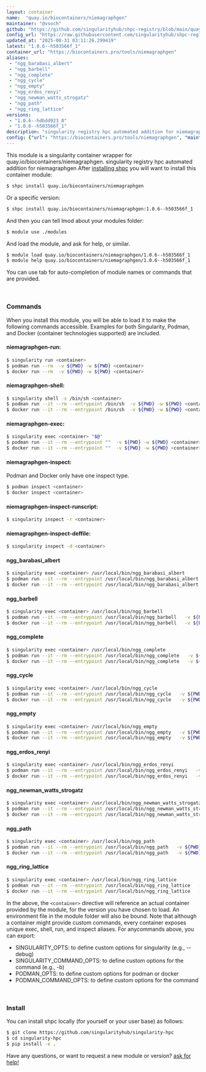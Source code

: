```yaml
---
layout: container
name:  "quay.io/biocontainers/niemagraphgen"
maintainer: "@vsoch"
github: "https://github.com/singularityhub/shpc-registry/blob/main/quay.io/biocontainers/niemagraphgen/container.yaml"
config_url: "https://raw.githubusercontent.com/singularityhub/shpc-registry/main/quay.io/biocontainers/niemagraphgen/container.yaml"
updated_at: "2025-08-31 03:11:26.299419"
latest: "1.0.6--h503566f_1"
container_url: "https://biocontainers.pro/tools/niemagraphgen"
aliases:
 - "ngg_barabasi_albert"
 - "ngg_barbell"
 - "ngg_complete"
 - "ngg_cycle"
 - "ngg_empty"
 - "ngg_erdos_renyi"
 - "ngg_newman_watts_strogatz"
 - "ngg_path"
 - "ngg_ring_lattice"
versions:
 - "1.0.6--hdbdd923_0"
 - "1.0.6--h503566f_1"
description: "singularity registry hpc automated addition for niemagraphgen"
config: {"url": "https://biocontainers.pro/tools/niemagraphgen", "maintainer": "@vsoch", "description": "singularity registry hpc automated addition for niemagraphgen", "latest": {"1.0.6--h503566f_1": "sha256:00ceff480972175e2e9a2ee69cd433fb706db74e6ea51eeb644a65480b5c23b2"}, "tags": {"1.0.6--hdbdd923_0": "sha256:45cffe05712fc95f2cdb26ee44d598af7d602ec79920a081d592650cd4c60a2f", "1.0.6--h503566f_1": "sha256:00ceff480972175e2e9a2ee69cd433fb706db74e6ea51eeb644a65480b5c23b2"}, "docker": "quay.io/biocontainers/niemagraphgen", "aliases": {"ngg_barabasi_albert": "/usr/local/bin/ngg_barabasi_albert", "ngg_barbell": "/usr/local/bin/ngg_barbell", "ngg_complete": "/usr/local/bin/ngg_complete", "ngg_cycle": "/usr/local/bin/ngg_cycle", "ngg_empty": "/usr/local/bin/ngg_empty", "ngg_erdos_renyi": "/usr/local/bin/ngg_erdos_renyi", "ngg_newman_watts_strogatz": "/usr/local/bin/ngg_newman_watts_strogatz", "ngg_path": "/usr/local/bin/ngg_path", "ngg_ring_lattice": "/usr/local/bin/ngg_ring_lattice"}}
---
```


This module is a singularity container wrapper for quay.io/biocontainers/niemagraphgen.
singularity registry hpc automated addition for niemagraphgen
After [installing shpc](#install) you will want to install this container module:


```bash
$ shpc install quay.io/biocontainers/niemagraphgen
```

Or a specific version:

```bash
$ shpc install quay.io/biocontainers/niemagraphgen:1.0.6--h503566f_1
```

And then you can tell lmod about your modules folder:

```bash
$ module use ./modules
```

And load the module, and ask for help, or similar.

```bash
$ module load quay.io/biocontainers/niemagraphgen/1.0.6--h503566f_1
$ module help quay.io/biocontainers/niemagraphgen/1.0.6--h503566f_1
```

You can use tab for auto-completion of module names or commands that are provided.

<br>

### Commands

When you install this module, you will be able to load it to make the following commands accessible.
Examples for both Singularity, Podman, and Docker (container technologies supported) are included.

#### niemagraphgen-run:

```bash
$ singularity run <container>
$ podman run --rm  -v ${PWD} -w ${PWD} <container>
$ docker run --rm  -v ${PWD} -w ${PWD} <container>
```

#### niemagraphgen-shell:

```bash
$ singularity shell -s /bin/sh <container>
$ podman run --it --rm --entrypoint /bin/sh  -v ${PWD} -w ${PWD} <container>
$ docker run --it --rm --entrypoint /bin/sh  -v ${PWD} -w ${PWD} <container>
```

#### niemagraphgen-exec:

```bash
$ singularity exec <container> "$@"
$ podman run --it --rm --entrypoint ""  -v ${PWD} -w ${PWD} <container> "$@"
$ docker run --it --rm --entrypoint ""  -v ${PWD} -w ${PWD} <container> "$@"
```

#### niemagraphgen-inspect:

Podman and Docker only have one inspect type.

```bash
$ podman inspect <container>
$ docker inspect <container>
```

#### niemagraphgen-inspect-runscript:

```bash
$ singularity inspect -r <container>
```

#### niemagraphgen-inspect-deffile:

```bash
$ singularity inspect -d <container>
```


#### ngg_barabasi_albert

```bash
$ singularity exec <container> /usr/local/bin/ngg_barabasi_albert
$ podman run --it --rm --entrypoint /usr/local/bin/ngg_barabasi_albert   -v ${PWD} -w ${PWD} <container> -c " $@"
$ docker run --it --rm --entrypoint /usr/local/bin/ngg_barabasi_albert   -v ${PWD} -w ${PWD} <container> -c " $@"
```


#### ngg_barbell

```bash
$ singularity exec <container> /usr/local/bin/ngg_barbell
$ podman run --it --rm --entrypoint /usr/local/bin/ngg_barbell   -v ${PWD} -w ${PWD} <container> -c " $@"
$ docker run --it --rm --entrypoint /usr/local/bin/ngg_barbell   -v ${PWD} -w ${PWD} <container> -c " $@"
```


#### ngg_complete

```bash
$ singularity exec <container> /usr/local/bin/ngg_complete
$ podman run --it --rm --entrypoint /usr/local/bin/ngg_complete   -v ${PWD} -w ${PWD} <container> -c " $@"
$ docker run --it --rm --entrypoint /usr/local/bin/ngg_complete   -v ${PWD} -w ${PWD} <container> -c " $@"
```


#### ngg_cycle

```bash
$ singularity exec <container> /usr/local/bin/ngg_cycle
$ podman run --it --rm --entrypoint /usr/local/bin/ngg_cycle   -v ${PWD} -w ${PWD} <container> -c " $@"
$ docker run --it --rm --entrypoint /usr/local/bin/ngg_cycle   -v ${PWD} -w ${PWD} <container> -c " $@"
```


#### ngg_empty

```bash
$ singularity exec <container> /usr/local/bin/ngg_empty
$ podman run --it --rm --entrypoint /usr/local/bin/ngg_empty   -v ${PWD} -w ${PWD} <container> -c " $@"
$ docker run --it --rm --entrypoint /usr/local/bin/ngg_empty   -v ${PWD} -w ${PWD} <container> -c " $@"
```


#### ngg_erdos_renyi

```bash
$ singularity exec <container> /usr/local/bin/ngg_erdos_renyi
$ podman run --it --rm --entrypoint /usr/local/bin/ngg_erdos_renyi   -v ${PWD} -w ${PWD} <container> -c " $@"
$ docker run --it --rm --entrypoint /usr/local/bin/ngg_erdos_renyi   -v ${PWD} -w ${PWD} <container> -c " $@"
```


#### ngg_newman_watts_strogatz

```bash
$ singularity exec <container> /usr/local/bin/ngg_newman_watts_strogatz
$ podman run --it --rm --entrypoint /usr/local/bin/ngg_newman_watts_strogatz   -v ${PWD} -w ${PWD} <container> -c " $@"
$ docker run --it --rm --entrypoint /usr/local/bin/ngg_newman_watts_strogatz   -v ${PWD} -w ${PWD} <container> -c " $@"
```


#### ngg_path

```bash
$ singularity exec <container> /usr/local/bin/ngg_path
$ podman run --it --rm --entrypoint /usr/local/bin/ngg_path   -v ${PWD} -w ${PWD} <container> -c " $@"
$ docker run --it --rm --entrypoint /usr/local/bin/ngg_path   -v ${PWD} -w ${PWD} <container> -c " $@"
```


#### ngg_ring_lattice

```bash
$ singularity exec <container> /usr/local/bin/ngg_ring_lattice
$ podman run --it --rm --entrypoint /usr/local/bin/ngg_ring_lattice   -v ${PWD} -w ${PWD} <container> -c " $@"
$ docker run --it --rm --entrypoint /usr/local/bin/ngg_ring_lattice   -v ${PWD} -w ${PWD} <container> -c " $@"
```



In the above, the `<container>` directive will reference an actual container provided
by the module, for the version you have chosen to load. An environment file in the
module folder will also be bound. Note that although a container
might provide custom commands, every container exposes unique exec, shell, run, and
inspect aliases. For anycommands above, you can export:

 - SINGULARITY_OPTS: to define custom options for singularity (e.g., --debug)
 - SINGULARITY_COMMAND_OPTS: to define custom options for the command (e.g., -b)
 - PODMAN_OPTS: to define custom options for podman or docker
 - PODMAN_COMMAND_OPTS: to define custom options for the command

<br>

### Install

You can install shpc locally (for yourself or your user base) as follows:

```bash
$ git clone https://github.com/singularityhub/singularity-hpc
$ cd singularity-hpc
$ pip install -e .
```

Have any questions, or want to request a new module or version? [ask for help!](https://github.com/singularityhub/singularity-hpc/issues)